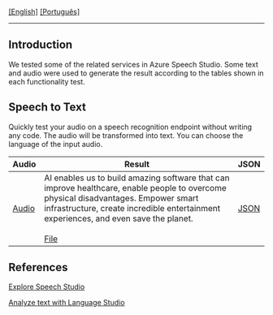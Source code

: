 [\[English\]](#Introduction) [\[Português\]](READMEP.md)
_______________________________________________________________________________________________________________________________________
## Introduction
We tested some of the related services in Azure Speech Studio. Some text and audio were used to generate the result according to the tables shown in each functionality test.

## Speech to Text

Quickly test your audio on a speech recognition endpoint without writing any code. The audio will be transformed into text. You can choose the language of the input audio.

| Audio                                      | Result                                 | JSON                                    |
|---------------------------------------------|-----------------------------------------------|-----------------------------------------------|
| [Audio](Input/WhatAICanDo.m4a) | AI enables us to build amazing software that can improve healthcare, enable people to overcome physical disadvantages. Empower smart infrastructure, create incredible entertainment experiences, and even save the planet.<br><br> [File](Output/WhatAICanDo.txt) | [JSON](Output/WhatAICanDo.json) |

## References

[Explore Speech Studio](https://microsoftlearning.github.io/mslearn-ai-fundamentals/Instructions/Labs/09-speech.html)

[Analyze text with Language Studio](https://microsoftlearning.github.io/mslearn-ai-fundamentals/Instructions/Labs/06-text-analysis.html)
